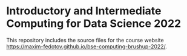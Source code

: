 # Introductory and Intermediate Computing for Data Science 2022

This repository includes the source files for the course website https://maxim-fedotov.github.io/bse-computing-brushup-2022/.